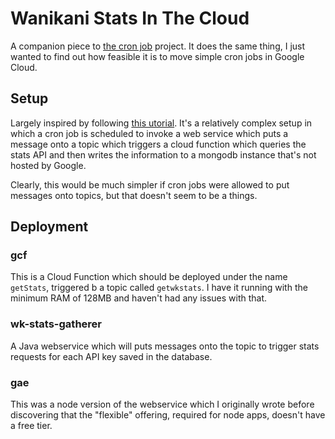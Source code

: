 # Wanikani Stats In The Cloud

A companion piece to [the cron job](/chooban/wanikani-stats/) project. It does the same thing,
I just wanted to find out how feasible it is to move simple cron jobs in Google Cloud.

## Setup

Largely inspired by following [this
utorial](https://cloud.google.com/solutions/reliable-task-scheduling-compute-engine). It's a relatively complex setup in
which a cron job is scheduled to invoke a web service which puts a message onto a topic which triggers a cloud function
which queries the stats API and then writes the information to a mongodb instance that's not hosted by Google.

Clearly, this would be much simpler if cron jobs were allowed to put messages onto topics, but that doesn't seem to be a
things. 

## Deployment

### gcf 

This is a Cloud Function which should be deployed under the name `getStats`, triggered b a topic called `getwkstats`. I
have it running with the minimum RAM of 128MB and haven't had any issues with that.

### wk-stats-gatherer

A Java webservice which will puts messages onto the topic to trigger stats requests for each API key saved in the
database.

### gae 

This was a node version of the webservice which I originally wrote before discovering that the "flexible" offering,
required for node apps, doesn't have a free tier.
